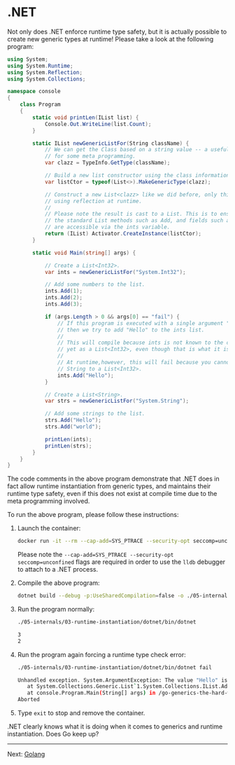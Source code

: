 # .NET

Not only does .NET enforce runtime type safety, but it is actually possible to create new generic types at runtime! Please take a look at the following program:

```csharp
using System;
using System.Runtime;
using System.Reflection;
using System.Collections;

namespace console
{
    class Program
    {
        static void printLen(IList list) {
            Console.Out.WriteLine(list.Count);
        }

        static IList newGenericListFor(String className) {
            // We can get the Class based on a string value -- a useful feature
            // for some meta programming.
            var clazz = TypeInfo.GetType(className);

            // Build a new list constructor using the class information.
            var listCtor = typeof(List<>).MakeGenericType(clazz);

            // Construct a new List<clazz> like we did before, only this time
            // using reflection at runtime.
            //
            // Please note the result is cast to a List. This is to ensure
            // the standard List methods such as Add, and fields such as Count,
            // are accessible via the ints variable.
            return (IList) Activator.CreateInstance(listCtor);
        }

        static void Main(string[] args) {

            // Create a List<Int32>.
            var ints = newGenericListFor("System.Int32");

            // Add some numbers to the list.
            ints.Add(1);
            ints.Add(2);
            ints.Add(3);

            if (args.Length > 0 && args[0] == "fail") {
                // If this program is executed with a single argument "fail",
                // then we try to add "Hello" to the ints list.
                //
                // This will compile because ints is not known to the compiler
                // yet as a List<Int32>, even though that is what it is.
                //
                // At runtime,however, this will fail because you cannot add a
                // String to a List<Int32>.
                ints.Add("Hello");
            }

            // Create a List<String>.
            var strs = newGenericListFor("System.String");

            // Add some strings to the list.
            strs.Add("Hello");
            strs.Add("world");

            printLen(ints);
            printLen(strs);
        }
    }
}
```

The code comments in the above program demonstrate that .NET does in fact allow runtime instantiation from generic types, and maintains their runtime type safety, even if this does not exist at compile time due to the meta programming involved.

To run the above program, please follow these instructions:

1. Launch the container:

    ```bash
    docker run -it --rm --cap-add=SYS_PTRACE --security-opt seccomp=unconfined go-generics-the-hard-way
    ```

    Please note the `--cap-add=SYS_PTRACE --security-opt seccomp=unconfined` flags are required in order to use the `lldb` debugger to attach to a .NET process.

1. Compile the above program:

    ```bash
    dotnet build --debug -p:UseSharedCompilation=false -o ./05-internals/03-runtime-instantiation/dotnet/bin ./05-internals/03-runtime-instantiation/dotnet
    ```

1. Run the program normally:

    ```bash
    ./05-internals/03-runtime-instantiation/dotnet/bin/dotnet
    ```

    ```bash
    3
    2
    ```

1. Run the program again forcing a runtime type check error:

    ```bash
    ./05-internals/03-runtime-instantiation/dotnet/bin/dotnet fail
    ```

    ```bash
    Unhandled exception. System.ArgumentException: The value "Hello" is not of type "System.Int32" and cannot be used in this generic collection. (Parameter 'value')
       at System.Collections.Generic.List`1.System.Collections.IList.Add(Object item)
       at console.Program.Main(String[] args) in /go-generics-the-hard-way/05-internals/03-runtime-instantiation/dotnet/main.cs:line 66
    Aborted
    ```

1. Type `exit` to stop and remove the container.

.NET clearly knows what it is doing when it comes to generics and runtime instantiation. Does Go keep up?

---

Next: [Golang](./03-golang.md)
